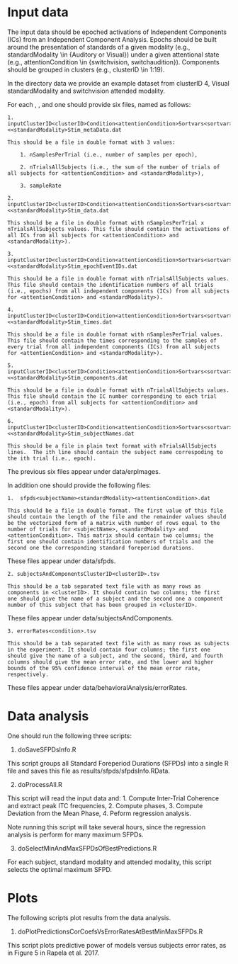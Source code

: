 # Input data

The input data should be epoched activations of Independent Components (ICs)
from an Independent Component Analysis. Epochs should be built around the
presentation of standards of a given modality (e.g., standardModality \in
{Auditory or Visual}) under a given attentional state (e.g., attentionCondition
\in {switchvision, switchaudition}).  Components should be grouped in clusters
(e.g., clusterID \in 1:19).

In the directory data we provide an example dataset from clusterID 4, Visual
standardModality and switchvision attended modality.

For each <clusterID>, <attentionCondition>, and <standardModality> one
should provide six files, named as follows:

    1. inputClusterID<clusterID>Condition<attentionCondition>Sortvars<sortvar><<standardModality>Stim_metaData.dat

    This should be a file in double format with 3 values: 

        1. nSamplesPerTrial (i.e., number of samples per epoch), 

        2. nTrialsAllSubjects (i.e., the sum of the number of trials of all subjects for <attentionCondition> and <standardModality>), 

        3. sampleRate

    2. inputClusterID<clusterID>Condition<attentionCondition>Sortvars<sortvar><<standardModality>Stim_data.dat

    This should be a file in double format with nSamplesPerTrial x nTrialsAllSubjects values. This file should contain the activations of all ICs from all subjects for <attentionCondition> and <standardModality>).

    3.  inputClusterID<clusterID>Condition<attentionCondition>Sortvars<sortvar><<standardModality>Stim_epochEventIDs.dat

    This should be a file in double format with nTrialsAllSubjects values. This file should contain the identification numbers of all trials (i.e., epochs) from all independent components (ICs) from all subjects for <attentionCondition> and <standardModality>).

    4.  inputClusterID<clusterID>Condition<attentionCondition>Sortvars<sortvar><<standardModality>Stim_times.dat

    This should be a file in double format with nSamplesPerTrial values. This file should contain the times corresponding to the samples of every trial from all independent components (ICs) from all subjects for <attentionCondition> and <standardModality>).

    5.  inputClusterID<clusterID>Condition<attentionCondition>Sortvars<sortvar><<standardModality>Stim_components.dat

    This should be a file in double format with nTrialsAllSubjects values. This file should contain the IC number corresponding to each trial (i.e., epoch) from all subjects for <attentionCondition> and <standardModality>).  

    6.  inputClusterID<clusterID>Condition<attentionCondition>Sortvars<sortvar><<standardModality>Stim_subjectNames.dat

    This should be a file in plain text format with nTrialsAllSubjects lines.  The ith line should contain the subject name correspoding to the ith trial (i.e., epoch).

The previous six files appear under data/erpImages.

In addition one should provide the following files:

    1.  sfpds<subjectName><standardModality><attentionCondition>.dat

    This should be a file in double format. The first value of this file should contain the length of the file and the remainder values should be the vectorized form of a matrix with number of rows equal to the number of trials for <subjectName>, <sandardModality> and <attentionCondition>. This matrix should contain two columns; the first one should contain identification numbers of trials and the second one the corresponding standard foreperiod durations.  
These files appear under data/sfpds.

    2. subjectsAndComponentsClusterID<clusterID>.tsv

    This should be a tab separated text file with as many rows as components in <clusterID>. It should contain two columns; the first one should give the name of a subject and the second one a component number of this subject that has been grouped in <clusterID>.

These files appear under data/subjectsAndComponents.

    3. errorRates<condition>.tsv
 
    This should be a tab separated text file with as many rows as subjects in the experiment. It should contain four columns; the first one should give the name of a subject, and the second, third, and fourth columns should give the mean error rate, and the lower and higher bounds of the 95% confidence interval of the mean error rate, respectively.

These files appear under data/behavioralAnalysis/errorRates.

# Data analysis

One should run the following three scripts:

1. doSaveSFPDsInfo.R

This script groups all Standard Foreperiod Durations (SFPDs) into a single R file and saves this file as results/sfpds/sfpdsInfo.RData.

2. doProcessAll.R

This script will read the input data and:
    1. Compute Inter-Trial Coherence and extract peak ITC frequencies,
    2. Compute phases,
    3. Compute Deviation from the Mean Phase,
    4. Peform regression analysis.

Note running this script will take several hours, since the regression analysis is perform for many maximum SFPDs.

3. doSelectMinAndMaxSFPDsOfBestPredictions.R

For each subject, standard modality and attended modality, this script selects the optimal maximum SFPD.

# Plots

The following scripts plot results from the data analysis.

1. doPlotPredictionsCorCoefsVsErrorRatesAtBestMinMaxSFPDs.R

This script plots predictive power of models versus subjects error rates, as in Figure 5 in Rapela et al. 2017.

